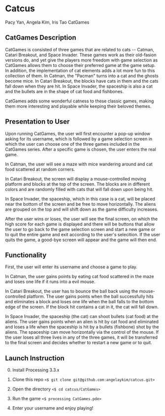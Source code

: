 # Catcus
Pacy Yan, Angela Kim, Iris Tao
CatGames

## CatGames Description

   CatGames is consisted of three games that are related to cats -- Catman, Catari Breakout, and Space Invader. These games work as their old-fasion versions do, and yet give the players more freedom with game selection as CatGames allows them to choose their preferred game at the game setup. In addition, the implementation of cat elements adds a lot more fun to this collection of them. In Catman, the "Pacman" turns into a cat and the ghosts become mice. In Catari Breakout, the blocks have cats in them and the cats fall down when they are hit. In Space Invader, the spaceship is also a cat and the bullets are in the shape of cat food and fishbones. 
   
   CatGames adds some wonderful catness to these classic games, making them more interesting and playable while keeping their beloved themes. 

## Presentation to User
   Upon running CatGames, the user will first encounter a pop-up window asking for its username, which is followed by a game selection screen in which the user can choose one of the three games included in the CatGames series. After a specific game is chosen, the user enters the real game. 
   
   In Catman, the user will see a maze with mice wandering around and cat food scattered at random corners. 
   
   In Catari Breakout, the screen will display a mouse-controlled moving platform and blocks at the top of the screen. The blocks are in different colors and are randomly filled with cats that will fall down upon being hit. 
   
   In Space Invader, the spaceship, which in this case is a cat, will be placed near the bottom of the screen and be free to move horizontally. The aliens are grouped on the top and will shift down as the game difficulty increases. 
   
   After the user wins or loses, the user will see the final screen, on which the high score for each game is displayed and there will be buttons that allow the user to go back to the game selection screen and start a new game or to quit the entire game and exit according to the user's selecition. If the user quits the game, a good-bye screen will appear and the game will then end.   

## Functionality 
   First, the user will enter its username and choose a game to play. 
   
   In Catman, the user gains points by eating cat food scattered in the maze and loses one life if it runs into a evil mouse. 
   
   In Catari Breakout, the user has to bounce the ball back using the mouse-controlled platform. The user gains points when the ball successfully hits and eliminates a block and loses one life when the ball falls to the bottom edge of the screen. If the block hit contains a cat in it, the cat will fall down. 
   
   In Space Invader, the spaceship (the cat) can shoot bullets (cat food) at the aliens. The user gains points when an alien is hit by cat food and eliminated and loses a life when the spaceship is hit by a bullets (fishbone) shot by the aliens. The spaceship can move horizontally via the control of the mouse. If the user loses all three lives in any of the three games, it will be transferred to the final screen and decides whether to restart a new game or to quit.  
   
## Launch Instruction

0. Install Processing 3.3.x

1. Clone this repo
`<$ git clone git@github.com:angelaykim/catcus.git>`

2. Open the directory 
`<$ cd catcus/CatGames>`

3. Run the game
`<$ processing CatGames.pde>` 

4. Enter your username and enjoy playing!


